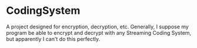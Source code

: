 # CodingSystem
A project designed for encryption, decryption, etc.
Generally, I suppose my program be able to encrypt and decrypt with any Streaming Coding System, but apparently I can't do this perfectly.
